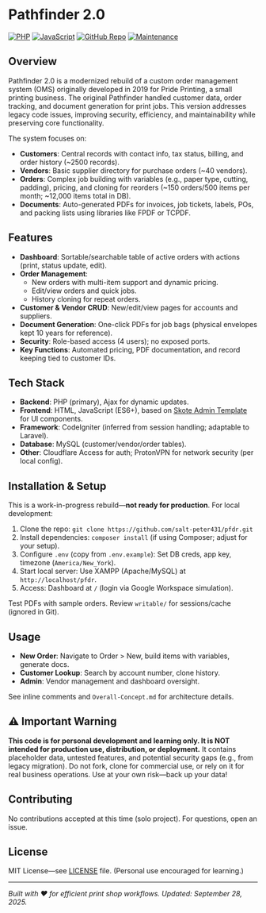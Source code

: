 # Pathfinder 2.0

[![PHP](https://img.shields.io/badge/PHP-7.4%2B-blue)](https://www.php.net/)
[![JavaScript](https://img.shields.io/badge/JavaScript-ES6%2B-yellow)](https://developer.mozilla.org/en-US/docs/Web/JavaScript)
[![GitHub Repo](https://img.shields.io/badge/GitHub-Repo-green?logo=github)](https://github.com/salt-peter431/pfdr)
[![Maintenance](https://img.shields.io/endpoint?url=https://raw.githubusercontent.com/salt-peter431/pfdr/main/status.json&style=flat&label=Maintenance&message=${json:$.status}&color=${json:$.status=="active"?"brightgreen":"red"})](https://github.com/salt-peter431/pfdr)
## Overview

Pathfinder 2.0 is a modernized rebuild of a custom order management system (OMS) originally developed in 2019 for Pride Printing, a small printing business. The original Pathfinder handled customer data, order tracking, and document generation for print jobs. This version addresses legacy code issues, improving security, efficiency, and maintainability while preserving core functionality.

The system focuses on:
- **Customers**: Central records with contact info, tax status, billing, and order history (~2500 records).
- **Vendors**: Basic supplier directory for purchase orders (~40 vendors).
- **Orders**: Complex job building with variables (e.g., paper type, cutting, padding), pricing, and cloning for reorders (~150 orders/500 items per month; ~12,000 items total in DB).
- **Documents**: Auto-generated PDFs for invoices, job tickets, labels, POs, and packing lists using libraries like FPDF or TCPDF.

## Features

- **Dashboard**: Sortable/searchable table of active orders with actions (print, status update, edit).
- **Order Management**:
  - New orders with multi-item support and dynamic pricing.
  - Edit/view orders and quick jobs.
  - History cloning for repeat orders.
- **Customer & Vendor CRUD**: New/edit/view pages for accounts and suppliers.
- **Document Generation**: One-click PDFs for job bags (physical envelopes kept 10 years for reference).
- **Security**: Role-based access (4 users); no exposed ports.
- **Key Functions**: Automated pricing, PDF documentation, and record keeping tied to customer IDs.

## Tech Stack

- **Backend**: PHP (primary), Ajax for dynamic updates.
- **Frontend**: HTML, JavaScript (ES6+), based on [Skote Admin Template](https://themesbrand.com/skote-multi/docs/ultimate/index.html) for UI components.
- **Framework**: CodeIgniter (inferred from session handling; adaptable to Laravel).
- **Database**: MySQL (customer/vendor/order tables).
- **Other**: Cloudflare Access for auth; ProtonVPN for network security (per local config).

## Installation & Setup

This is a work-in-progress rebuild—**not ready for production**. For local development:

1. Clone the repo: `git clone https://github.com/salt-peter431/pfdr.git`
2. Install dependencies: `composer install` (if using Composer; adjust for your setup).
3. Configure `.env` (copy from `.env.example`): Set DB creds, app key, timezone (`America/New_York`).
4. Start local server: Use XAMPP (Apache/MySQL) at `http://localhost/pfdr`.
5. Access: Dashboard at `/` (login via Google Workspace simulation).

Test PDFs with sample orders. Review `writable/` for sessions/cache (ignored in Git).

## Usage

- **New Order**: Navigate to Order > New, build items with variables, generate docs.
- **Customer Lookup**: Search by account number, clone history.
- **Admin**: Vendor management and dashboard oversight.

See inline comments and `Overall-Concept.md` for architecture details.

## ⚠️ Important Warning

**This code is for personal development and learning only. It is NOT intended for production use, distribution, or deployment.** It contains placeholder data, untested features, and potential security gaps (e.g., from legacy migration). Do not fork, clone for commercial use, or rely on it for real business operations. Use at your own risk—back up your data!

## Contributing

No contributions accepted at this time (solo project). For questions, open an issue.

## License

MIT License—see [LICENSE](LICENSE) file. (Personal use encouraged for learning.)


---

*Built with ❤️ for efficient print shop workflows. Updated: September 28, 2025.*